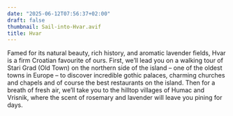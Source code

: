 ```yaml
---
date: "2025-06-12T07:56:37+02:00"
draft: false
thumbnail: Sail-into-Hvar.avif
title: Hvar
---
```


Famed for its natural beauty, rich history, and aromatic lavender fields, Hvar is a firm Croatian favourite of ours. First, we’ll lead you on a walking tour of Stari Grad (Old Town) on the northern side of the island – one of the oldest towns in Europe – to discover incredible gothic palaces, charming churches and chapels and of course the best restaurants on the island. Then for a breath of fresh air, we’ll take you to the hilltop villages of Humac and Vrisnik, where the scent of rosemary and lavender will leave you pining for days.
